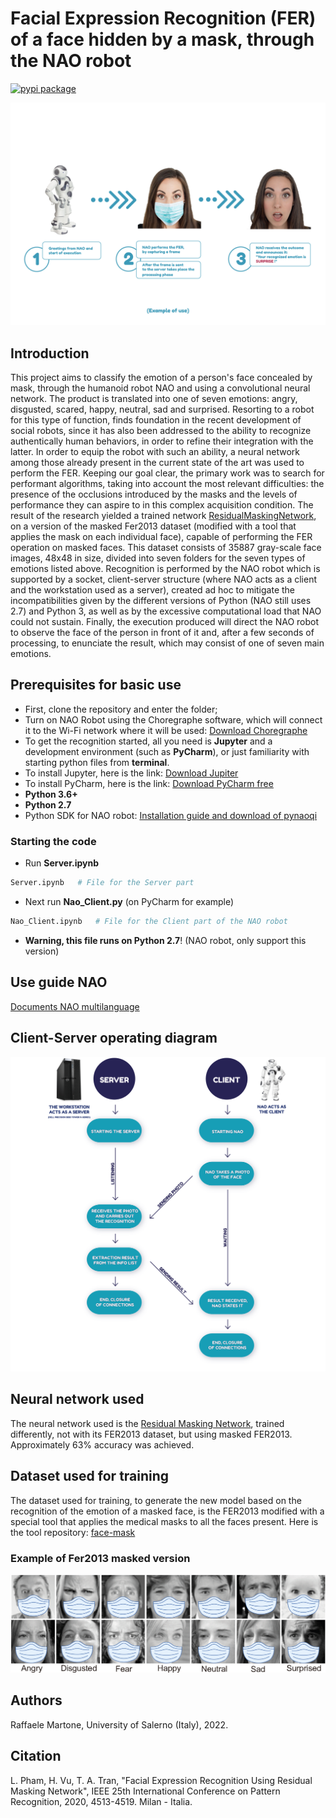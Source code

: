 # Facial Expression Recognition (FER) of a face hidden by a mask, through the NAO robot
[![pypi package](https://img.shields.io/badge/version-v3.0.5-blue)](https://pypi.org/project/rmn)

![NAO](Readme_NAO_Ita-01.png)

## Introduction

This project aims to classify the emotion of a person's face concealed by mask, through the humanoid robot NAO and using a convolutional neural network.
The product is translated into one of seven emotions: angry, disgusted, scared, happy, neutral, sad and surprised.
Resorting to a robot for this type of function, finds foundation in the recent development of social robots, since it has also been addressed to the ability to recognize authentically human behaviors, in order to refine their integration with the latter.
In order to equip the robot with such an ability, a neural network among those already present in the current state of the art was used to perform the FER.
Keeping our goal clear, the primary work was to search for performant algorithms, taking into account the most relevant difficulties: the presence of the occlusions introduced by the masks and the levels of performance they can aspire to in this complex acquisition condition. The result of the research yielded a trained network [ResidualMaskingNetwork](https://github.com/phamquiluan/ResidualMaskingNetwork), on a version of the masked Fer2013 dataset (modified with a tool that applies the mask on each individual face), capable of performing the FER operation on masked faces. This dataset consists of 35887 gray-scale face images, 48x48 in size, divided into seven folders for the seven types of emotions listed above. Recognition is performed by the NAO robot which is supported by a socket, client-server structure (where NAO acts as a client and the workstation used as a server), created ad hoc to mitigate the incompatibilities given by the different versions of Python (NAO still uses 2.7) and Python 3, as well as by the excessive computational load that NAO could not sustain. Finally, the execution produced will direct the NAO robot to observe the face of the person in front of it and, after a few seconds of processing, to enunciate the result, which may consist of one of seven main emotions.


## Prerequisites for basic use
- First, clone the repository and enter the folder;
- Turn on NAO Robot using the Choregraphe software, which will connect it to the Wi-Fi network where it will be used: [Download Choregraphe](https://www.softbankrobotics.com/emea/en/support/nao-6/downloads-softwares)
- To get the recognition started, all you need is **Jupyter** and a development environment (such as **PyCharm**), or just familiarity with starting python files from **terminal**.
- To install Jupyter, here is the link: [Download Jupiter](https://jupyter.org/install)
- To install PyCharm, here is the link: [Download PyCharm free](https://www.jetbrains.com/pycharm/download/)
- **Python 3.6+**
- **Python 2.7**
- Python SDK for NAO robot: [Installation guide and download of pynaoqi](https://developer.softbankrobotics.com/nao6/naoqi-developer-guide/sdks/python-sdk/python-sdk-installation-guide)

### Starting the code

- Run **Server.ipynb**
```sh
Server.ipynb   # File for the Server part
```
- Next run **Nao_Client.py** (on PyCharm for example)
```sh
Nao_Client.ipynb   # File for the Client part of the NAO robot
```
- **Warning, this file runs on Python 2.7**! (NAO robot, only support this version)

## Use guide NAO
[Documents NAO multilanguage](https://www.softbankrobotics.com/emea/en/support/nao-6/downloads-documents)

## Client-Server operating diagram
![Diagramm](Socket.png)

## Neural network used
The neural network used is the [Residual Masking Network](https://github.com/phamquiluan/ResidualMaskingNetwork), trained differently, not with its FER2013 dataset, but using masked FER2013.
Approximately 63% accuracy was achieved.

## Dataset used for training
The dataset used for training, to generate the new model based on the recognition of the emotion of a masked face, is the FER2013 modified with a special tool that applies the medical masks to all the faces present.
Here is the tool repository: [face-mask](https://github.com/Prodesire/face-mask/blob/master/README.md)

### Example of Fer2013 masked version
![Diagramm](images/Fer2013_Masked.png)

## Authors
Raffaele Martone, University of Salerno (Italy), 2022.

## Citation
L. Pham, H. Vu, T. A. Tran, "Facial Expression Recognition Using Residual Masking Network", IEEE 25th International Conference on Pattern Recognition, 2020, 4513-4519. Milan - Italia.
